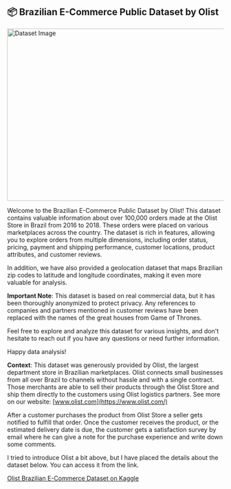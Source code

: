 ## 📦 Brazilian E-Commerce Public Dataset by Olist

<img src="https://encrypted-tbn0.gstatic.com/images?q=tbn:ANd9GcQ8_pNnzktDwWPxxsJXOhXVWSPPTM7gmkYryyvcoHQtyMSF_oIBFIulCtYOUpnQo523Ntw&usqp=CAU" alt="Dataset Image" width="800" height="400">

Welcome to the Brazilian E-Commerce Public Dataset by Olist! This dataset contains valuable information about over 100,000 orders made at the Olist Store in Brazil from 2016 to 2018. These orders were placed on various marketplaces across the country. The dataset is rich in features, allowing you to explore orders from multiple dimensions, including order status, pricing, payment and shipping performance, customer locations, product attributes, and customer reviews.

In addition, we have also provided a geolocation dataset that maps Brazilian zip codes to latitude and longitude coordinates, making it even more valuable for analysis.

**Important Note**: This dataset is based on real commercial data, but it has been thoroughly anonymized to protect privacy. Any references to companies and partners mentioned in customer reviews have been replaced with the names of the great houses from Game of Thrones.

Feel free to explore and analyze this dataset for various insights, and don't hesitate to reach out if you have any questions or need further information.

Happy data analysis!

**Context**:
This dataset was generously provided by Olist, the largest department store in Brazilian marketplaces. Olist connects small businesses from all over Brazil to channels without hassle and with a single contract. Those merchants are able to sell their products through the Olist Store and ship them directly to the customers using Olist logistics partners. See more on our website: [www.olist.com](https://www.olist.com/)

After a customer purchases the product from Olist Store a seller gets notified to fulfill that order. Once the customer receives the product, or the estimated delivery date is due, the customer gets a satisfaction survey by email where he can give a note for the purchase experience and write down some comments.

I tried to introduce Olist a bit above, but I have placed the details about the dataset below. You can access it from the link.

[Olist Brazilian E-Commerce Dataset on Kaggle](https://www.kaggle.com/datasets/olistbr/brazilian-ecommerce)
